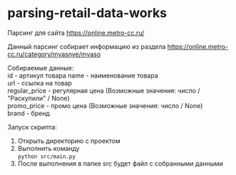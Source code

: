 # parsing-retail-data-works
  
Парсинг для сайта https://online.metro-cc.ru/  
  
Данный парсинг собирает информацию из раздела https://online.metro-cc.ru/category/myasnye/myaso  
  
Собираемые данные:  
id - артикул товара 
name - наименование товара  
url - ссылка на товар  
regular_price - регулярная цена (Возможные значения: число / "Раскупили" / None)  
promo_price - промо цена (Возможные значения: число / None)  
brand - бренд  
  
Запуск скрипта:  
1. Открыть директорию с проектом
2. Выполнить команду  
``python src/main.py``
3. После выполнения в папке src будет файл с собранными данными
